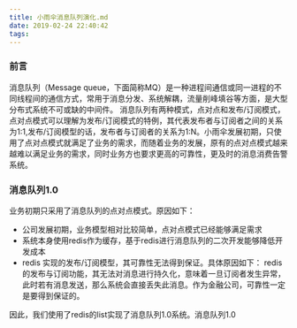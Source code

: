 ```yaml
---
title: 小雨伞消息队列演化.md
date: 2019-02-24 22:40:42
tags:
---
```

### 前言
消息队列（Message queue，下面简称MQ）是一种进程间通信或同一进程的不同线程间的通信方式，常用于消息分发、系统解耦，流量削峰填谷等方面，是大型分布式系统不可或缺的中间件。
消息队列有两种模式，点对点和发布/订阅模式，点对点模式可以理解为发布/订阅模式的特例，其代表发布者与订阅者之间的关系为1:1,发布/订阅模型的话，发布者与订阅者的关系为1:N。小雨伞发展初期，只使用了点对点模式就满足了业务的需求，而随着业务的发展，原有的点对点模式越来越难以满足业务的需求，同时业务方也要求更高的可靠性，更及时的消息消费告警系统。

### 消息队列1.0
业务初期只采用了消息队列的点对点模式。原因如下：
- 公司发展初期，业务模型相对比较简单，点对点模式已经能够满足需求
- 系统本身使用redis作为缓存，基于redis进行消息队列的二次开发能够降低开发成本
- redis 实现的发布/订阅模型，其可靠性无法得到保证。具体原因如下：
redis的发布与订阅功能，其无法对消息进行持久化，意味着一旦订阅者发生异常，此时若有消息发送，那么系统会直接丢失此消息。作为金融公司，可靠性一定是要得到保证的。

因此，我们使用了redis的list实现了消息队列1.0系统。消息队列1.0


